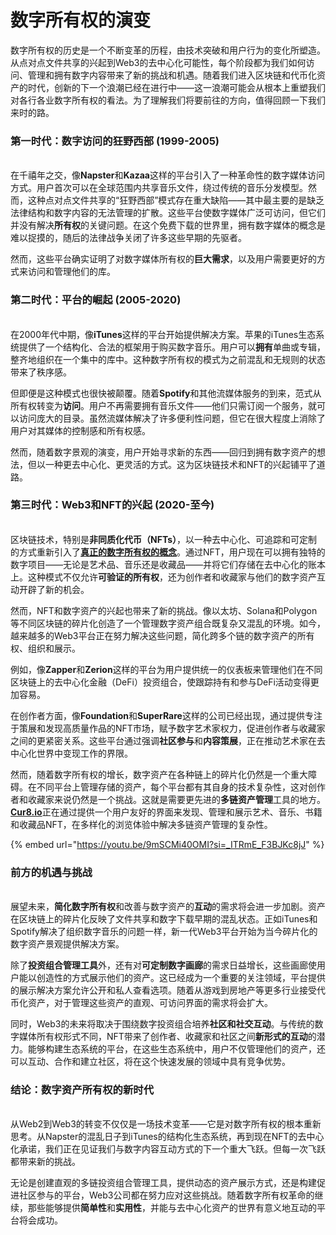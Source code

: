 # 数字所有权的演变

数字所有权的历史是一个不断变革的历程，由技术突破和用户行为的变化所塑造。从点对点文件共享的兴起到Web3的去中心化可能性，每个阶段都为我们如何访问、管理和拥有数字内容带来了新的挑战和机遇。随着我们进入区块链和代币化资产的时代，创新的下一个浪潮已经在进行中——这一浪潮可能会从根本上重塑我们对各行各业数字所有权的看法。为了理解我们将要前往的方向，值得回顾一下我们来时的路。

### 第一时代：数字访问的狂野西部 (1999-2005) <a href="#ember56" id="ember56"></a>

\
在千禧年之交，像**Napster**和**Kazaa**这样的平台引入了一种革命性的数字媒体访问方式。用户首次可以在全球范围内共享音乐文件，绕过传统的音乐分发模型。然而，这种点对点文件共享的“狂野西部”模式存在重大缺陷——其中最主要的是缺乏法律结构和数字内容的无法管理的扩散。这些平台使数字媒体广泛可访问，但它们并没有解决**所有权**的关键问题。在这个免费下载的世界里，拥有数字媒体的概念是难以捉摸的，随后的法律战争关闭了许多这些早期的先驱者。

然而，这些平台确实证明了对数字媒体所有权的**巨大需求**，以及用户需要更好的方式来访问和管理他们的库。

### 第二时代：平台的崛起 (2005-2020) <a href="#ember59" id="ember59"></a>

\
在2000年代中期，像**iTunes**这样的平台开始提供解决方案。苹果的iTunes生态系统提供了一个结构化、合法的框架用于购买数字音乐。用户可以**拥有**单曲或专辑，整齐地组织在一个集中的库中。这种数字所有权的模式为之前混乱和无规则的状态带来了秩序感。

但即便是这种模式也很快被颠覆。随着**Spotify**和其他流媒体服务的到来，范式从所有权转变为**访问**。用户不再需要拥有音乐文件——他们只需订阅一个服务，就可以访问庞大的目录。虽然流媒体解决了许多便利性问题，但它在很大程度上消除了用户对其媒体的控制感和所有权感。

然而，随着数字景观的演变，用户开始寻求新的东西——回归到拥有数字资产的想法，但以一种更去中心化、更灵活的方式。这为区块链技术和NFT的兴起铺平了道路。

### 第三时代：Web3和NFT的兴起 (2020-至今) <a href="#ember63" id="ember63"></a>

\
区块链技术，特别是**非同质化代币（NFTs）**，以一种去中心化、可追踪和可定制的方式重新引入了[**真正的数字所有权的概念**](the-dawn-of-digital-ownership.md)。通过NFT，用户现在可以拥有独特的数字项目——无论是艺术品、音乐还是收藏品——并将它们存储在去中心化的账本上。这种模式不仅允许**可验证的所有权**，还为创作者和收藏家与他们的数字资产互动开辟了新的机会。

然而，NFT和数字资产的兴起也带来了新的挑战。像以太坊、Solana和Polygon等不同区块链的碎片化创造了一个管理数字资产组合既复杂又混乱的环境。如今，越来越多的Web3平台正在努力解决这些问题，简化跨多个链的数字资产的所有权、组织和展示。

例如，像**Zapper**和**Zerion**这样的平台为用户提供统一的仪表板来管理他们在不同区块链上的去中心化金融（DeFi）投资组合，使跟踪持有和参与DeFi活动变得更加容易。

在创作者方面，像**Foundation**和**SuperRare**这样的公司已经出现，通过提供专注于策展和发现高质量作品的NFT市场，赋予数字艺术家权力，促进创作者与收藏家之间的更紧密关系。这些平台通过强调**社区参与**和**内容策展**，正在推动艺术家在去中心化世界中变现工作的界限。

然而，随着数字所有权的增长，数字资产在各种链上的碎片化仍然是一个重大障碍。在不同平台上管理存储的资产，每个平台都有其自身的技术复杂性，这对创作者和收藏家来说仍然是一个挑战。这就是需要更先进的**多链资产管理**工具的地方。[**Cur8.io**](http://cur8.io/)正在通过提供一个用户友好的界面来发现、管理和展示艺术、音乐、书籍和收藏品NFT，在多样化的浏览体验中解决多链资产管理的复杂性。

{% embed url="https://youtu.be/9mSCMi40OMI?si=_ITRmE_F3BJKc8jJ" %}

### 前方的机遇与挑战 <a href="#ember69" id="ember69"></a>

\
展望未来，**简化数字所有权**和改善与数字资产的**互动**的需求将会进一步加剧。资产在区块链上的碎片化反映了文件共享和数字下载早期的混乱状态。正如iTunes和Spotify解决了组织数字音乐的问题一样，新一代Web3平台开始为当今碎片化的数字资产景观提供解决方案。

除了**投资组合管理工具**外，还有对**可定制数字画廊**的需求日益增长，这些画廊使用户能以创造性的方式展示他们的资产。这已经成为一个重要的关注领域，平台提供的展示解决方案允许公开和私人查看选项。随着从游戏到房地产等更多行业接受代币化资产，对于管理这些资产的直观、可访问界面的需求将会扩大。

同时，Web3的未来将取决于围绕数字投资组合培养**社区和社交互动**。与传统的数字媒体所有权形式不同，NFT带来了创作者、收藏家和社区之间**新形式的互动**的潜力。能够构建生态系统的平台，在这些生态系统中，用户不仅管理他们的资产，还可以互动、合作和建立社区，将在这个快速发展的领域中具有竞争优势。

### 结论：数字资产所有权的新时代 <a href="#ember73" id="ember73"></a>

\
从Web2到Web3的转变不仅仅是一场技术变革——它是对数字所有权的根本重新思考。从Napster的混乱日子到iTunes的结构化生态系统，再到现在NFT的去中心化承诺，我们正在见证我们与数字内容互动方式的下一个重大飞跃。但每一次飞跃都带来新的挑战。

无论是创建直观的多链投资组合管理工具，提供动态的资产展示方式，还是构建促进社区参与的平台，Web3公司都在努力应对这些挑战。随着数字所有权革命的继续，那些能够提供**简单性**和**实用性**，并能与去中心化资产的世界有意义地互动的平台将会成功。